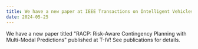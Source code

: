 ```yaml
---
title: We have a new paper at IEEE Transactions on Intelligent Vehicles (T-IV).
date: 2024-05-25
---
```


We have a new paper titled "RACP: Risk-Aware Contingency Planning with Multi-Modal Predictions" published at T-IV! See publications for details.
